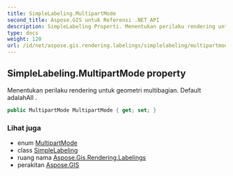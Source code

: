 ```yaml
---
title: SimpleLabeling.MultipartMode
second_title: Aspose.GIS untuk Referensi .NET API
description: SimpleLabeling Properti. Menentukan perilaku rendering untuk geometri multibagian. Default adalahAll .
type: docs
weight: 120
url: /id/net/aspose.gis.rendering.labelings/simplelabeling/multipartmode/
---
```

## SimpleLabeling.MultipartMode property

Menentukan perilaku rendering untuk geometri multibagian. Default adalahAll .

```csharp
public MultipartMode MultipartMode { get; set; }
```

### Lihat juga

* enum [MultipartMode](../../multipartmode/)
* class [SimpleLabeling](../)
* ruang nama [Aspose.Gis.Rendering.Labelings](../../simplelabeling/)
* perakitan [Aspose.GIS](../../../)


